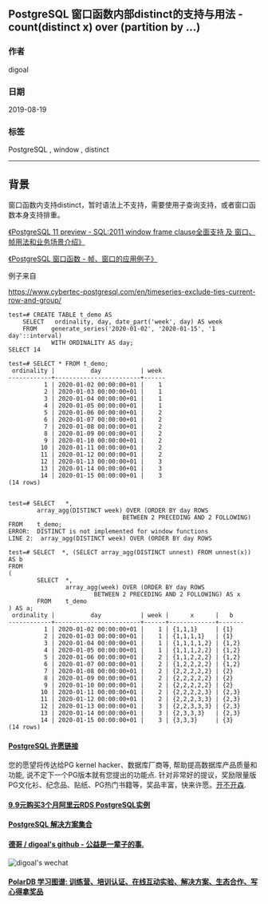 ## PostgreSQL 窗口函数内部distinct的支持与用法 - count(distinct x) over (partition by ...)  
                              
### 作者                              
digoal                              
                              
### 日期                              
2019-08-19                             
                              
### 标签                              
PostgreSQL , window , distinct   
                              
----                              
                              
## 背景           
窗口函数内支持distinct，暂时语法上不支持，需要使用子查询支持，或者窗口函数本身支持排重。  
  
[《PostgreSQL 11 preview - SQL:2011 window frame clause全面支持 及 窗口、帧用法和业务场景介绍》](../201802/20180224_01.md)    
  
[《PostgreSQL 窗口函数 - 帧、窗口的应用例子》](../201905/20190523_02.md)    
  
例子来自  
  
https://www.cybertec-postgresql.com/en/timeseries-exclude-ties-current-row-and-group/  
  
```  
test=# CREATE TABLE t_demo AS  
    SELECT   ordinality, day, date_part('week', day) AS week   
    FROM    generate_series('2020-01-02', '2020-01-15', '1 day'::interval)   
            WITH ORDINALITY AS day;  
SELECT 14  
  
test=# SELECT * FROM t_demo;  
 ordinality |          day           | week   
------------+------------------------+------  
          1 | 2020-01-02 00:00:00+01 |    1  
          2 | 2020-01-03 00:00:00+01 |    1  
          3 | 2020-01-04 00:00:00+01 |    1  
          4 | 2020-01-05 00:00:00+01 |    1  
          5 | 2020-01-06 00:00:00+01 |    2  
          6 | 2020-01-07 00:00:00+01 |    2  
          7 | 2020-01-08 00:00:00+01 |    2  
          8 | 2020-01-09 00:00:00+01 |    2  
          9 | 2020-01-10 00:00:00+01 |    2  
         10 | 2020-01-11 00:00:00+01 |    2  
         11 | 2020-01-12 00:00:00+01 |    2  
         12 | 2020-01-13 00:00:00+01 |    3  
         13 | 2020-01-14 00:00:00+01 |    3  
         14 | 2020-01-15 00:00:00+01 |    3  
(14 rows)  
  
  
test=# SELECT   *,   
        array_agg(DISTINCT week) OVER (ORDER BY day ROWS  
                                BETWEEN 2 PRECEDING AND 2 FOLLOWING)  
FROM    t_demo;  
ERROR:  DISTINCT is not implemented for window functions  
LINE 2:  array_agg(DISTINCT week) OVER (ORDER BY day ROWS  
  
test=# SELECT  *, (SELECT array_agg(DISTINCT unnest) FROM unnest(x)) AS b  
FROM  
(  
        SELECT  *,   
                array_agg(week) OVER (ORDER BY day ROWS  
                        BETWEEN 2 PRECEDING AND 2 FOLLOWING) AS x  
        FROM    t_demo  
) AS a;  
 ordinality |          day           | week |      x      |   b     
------------+------------------------+------+-------------+-------  
          1 | 2020-01-02 00:00:00+01 |    1 | {1,1,1}     | {1}  
          2 | 2020-01-03 00:00:00+01 |    1 | {1,1,1,1}   | {1}  
          3 | 2020-01-04 00:00:00+01 |    1 | {1,1,1,1,2} | {1,2}  
          4 | 2020-01-05 00:00:00+01 |    1 | {1,1,1,2,2} | {1,2}  
          5 | 2020-01-06 00:00:00+01 |    2 | {1,1,2,2,2} | {1,2}  
          6 | 2020-01-07 00:00:00+01 |    2 | {1,2,2,2,2} | {1,2}  
          7 | 2020-01-08 00:00:00+01 |    2 | {2,2,2,2,2} | {2}  
          8 | 2020-01-09 00:00:00+01 |    2 | {2,2,2,2,2} | {2}  
          9 | 2020-01-10 00:00:00+01 |    2 | {2,2,2,2,2} | {2}  
         10 | 2020-01-11 00:00:00+01 |    2 | {2,2,2,2,3} | {2,3}  
         11 | 2020-01-12 00:00:00+01 |    2 | {2,2,2,3,3} | {2,3}  
         12 | 2020-01-13 00:00:00+01 |    3 | {2,2,3,3,3} | {2,3}  
         13 | 2020-01-14 00:00:00+01 |    3 | {2,3,3,3}   | {2,3}  
         14 | 2020-01-15 00:00:00+01 |    3 | {3,3,3}     | {3}  
(14 rows)  
```  
  
  
  
  
  
  
  
  
  
  
  
  
  
  
  
  
  
  
  
  
  
  
  
  
  
  
  
  
  
  
  
  
  
  
  
  
  
  
  
  
  
  
  
  
  
  
  
  
  
  
  
  
  
  
  
  
  
  
  
  
  
  
  
  
  
  
  
  
  
  
#### [PostgreSQL 许愿链接](https://github.com/digoal/blog/issues/76 "269ac3d1c492e938c0191101c7238216")
您的愿望将传达给PG kernel hacker、数据库厂商等, 帮助提高数据库产品质量和功能, 说不定下一个PG版本就有您提出的功能点. 针对非常好的提议，奖励限量版PG文化衫、纪念品、贴纸、PG热门书籍等，奖品丰富，快来许愿。[开不开森](https://github.com/digoal/blog/issues/76 "269ac3d1c492e938c0191101c7238216").  
  
  
#### [9.9元购买3个月阿里云RDS PostgreSQL实例](https://www.aliyun.com/database/postgresqlactivity "57258f76c37864c6e6d23383d05714ea")
  
  
#### [PostgreSQL 解决方案集合](https://yq.aliyun.com/topic/118 "40cff096e9ed7122c512b35d8561d9c8")
  
  
#### [德哥 / digoal's github - 公益是一辈子的事.](https://github.com/digoal/blog/blob/master/README.md "22709685feb7cab07d30f30387f0a9ae")
  
  
![digoal's wechat](../pic/digoal_weixin.jpg "f7ad92eeba24523fd47a6e1a0e691b59")
  
  
#### [PolarDB 学习图谱: 训练营、培训认证、在线互动实验、解决方案、生态合作、写心得拿奖品](https://www.aliyun.com/database/openpolardb/activity "8642f60e04ed0c814bf9cb9677976bd4")
  
